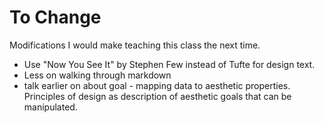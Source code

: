 # To Change

Modifications I would make teaching this class the next time.

- Use "Now You See It" by Stephen Few instead of Tufte for design text.
- Less on walking through markdown
- talk earlier on about goal - mapping data to aesthetic properties. Principles of design as description of aesthetic goals that can be manipulated.
